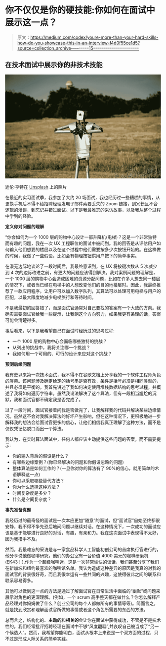 # 你不仅仅是你的硬技能:你如何在面试中展示这一点？

> 原文：<https://medium.com/codex/youre-more-than-your-hard-skills-how-do-you-showcase-this-in-an-interview-f4d0f55ce1d5?source=collection_archive---------15----------------------->

## 在技术面试中展示你的非技术技能

![](img/a5a19290764cfd429052c10c5cf0e2dd.png)

迪伦·亨特在 [Unsplash](https://unsplash.com/s/photos/cogs?utm_source=unsplash&utm_medium=referral&utm_content=creditCopyText) 上的照片

在最近的实习面试季，我参加了大约 20 场面试，我也经历过一些糟糕的事情，从更换手机后不得不给招聘经理发电子邮件索要丢失的 Zoom 链接，到冗长且不合逻辑的漫谈，到忘记并错过面试。以下是我最难忘的采访故事，以及我从整个过程中学到的经验。

**定义你对问题的理解**

“你会如何为一个 1000 层的购物中心设计一部升降机(电梯)？这是一个非常独特而有趣的问题，我在一次 UX 工程职位的面试中被问到。我的回答是从评估用户如何输入他们想要的楼层以及在这个过程中他们需要按多少次按钮开始的。在这样做的时候，我做了一些假设，比如会有物理按钮供用户按下的简单事实。

在漫无边际地谈论了一段时间后，我最终意识到，在 UX 将按键次数从 5 次减少到 4 次的边际改进之前，有更大的问题应该得到解决。我对案例问题的理解是，一个 1000 层的购物中心会造成困难的资源分配问题，比如在许多人想去同一楼层的情况下，或者当已经在电梯中的人想改变他们的目的地楼层时。因此，我最终推荐了一款应用程序，让用户可以加入数字队列，其算法可以处理可用电梯与用户的匹配，以最大限度地减少电梯旅行和等待时间。

不是我最初的回答错了，而是面试官通常对自己要找的答案有一个大致的方向。我确实需要面试官给我一些提示，让我朝这个方向努力，如果我更有条理的话，答案可能会清楚得多。

事后看来，以下是我希望自己在面试时经历过的思考过程:

*   一个 1000 层的购物中心会面临哪些独特的挑战？
*   从列出的挑战中，我将关注哪一个挑战？
*   我如何用一个可用的、可行的设计来应对这个挑战？

**预测后续问题**

我有史以来第一次技术面试，我不得不在谷歌文档上分享我的一个软件工程师角色的屏幕。该问题涉及确定给定的括号串是否有效，条件是括号必须是相同类型的，并且必须是平衡的。我首先讲述了我如何决定使用堆栈数据结构的思考过程，并概述了我将如何遍历字符串。虽然我设法解决了这个算法，但有一段相当尴尬的沉默，我和面试官都不确定我是否完成了。

过了一段时间，面试官接着问我是否做完了，让我解释我的代码并解决某些边缘情况。虽然这不会对我解决算法的好坏产生影响，但在这种情况下，更积极地进一步解释我的想法会给面试官更多的信心，让他们相信我真正理解了这种方法，而不是仅仅凭记忆脱口而出一个算法。

我认为，在实时算法面试中，任何人都应该主动提供这些问题的答案，而不需要提示:

*   你的输入背后的假设是什么？
*   有哪些边缘案例？(你已经解决的问题和你假设忽略的问题)
*   整体算法是如何工作的？(一旦你对你的算法有了 90%的信心，就用简单的术语解释这一点)
*   你可以采取哪些替代方法？
*   你为什么选择这种方法？
*   时间复杂度是多少？
*   什么是空间复杂度？

**事先准备真题**

我经历过的最奇怪的面试是一次本应更加“随意”的面试，但“面试官”自始至终都很安静，我不得不争先恐后地问问题以继续对话。在这种情况下，一次成功的面试应该是基于能够进行良好的对话，有趣，有亲和力。我在这次面试中表现得不太好，因为我措手不及。

然而，我最难忘的采访是与一家食品科学人工智能初创公司的首席执行官进行的，他分享说他做咖啡研究，他们的办公室有一台价值 4000 美元的咖啡研磨机(EK43！).作为一个超级咖啡迷，这是一次非常愉快的谈话，我们甚至分享了我们在新加坡和纽约最喜欢的咖啡馆名单。我认为造成这种差异的原因是我真的对我的面试官的背景很好奇，而且我很幸运有一些共同的兴趣，这使得彼此之间的联系和联系容易得多。

其他可以做到这一点的方法是通过了解面试官在日常生活中面临的“幽默”或问题来展示对角色的更深理解。(例如，一个 scrum 高手整天都在做什么？你怎么解释产品经理对你妈妈做了什么？创业公司的每个人都做所有的事情等等)。简而言之，就是找到欣赏和理解面试官所做的事情或者这个角色所需要的东西的方法。

总而言之，结构化的、**主动的**和**相关的**会让你在面试中获得成功，不管是不是技术性的。我们经常批评招聘经理在面试中不够“风度翩翩”,并哀叹自己被当成了“另一个候选人”。然而，我希望你能明白，面试从根本上来说是一个双方面的过程，只不过是形成人际关系的简单实践。